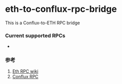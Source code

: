 # eth-to-conflux-rpc-bridge
This is a Conflux-to-ETH RPC bridge


### Current supported RPCs

* 

### 参考

1. [Eth RPC wiki](https://eth.wiki/json-rpc/API)
2. [Conflux RPC](https://developer.conflux-chain.org/docs/conflux-doc/docs/json_rpc)